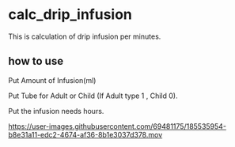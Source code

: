 # calc_drip_infusion

This is calculation of drip infusion per minutes.

## how to use
Put  Amount of Infusion(ml)

Put Tube for Adult or Child (If Adult type 1 , Child 0).

Put the infusion needs hours.





https://user-images.githubusercontent.com/69481175/185535954-b8e31a11-edc2-4674-af36-8b1e3037d378.mov

